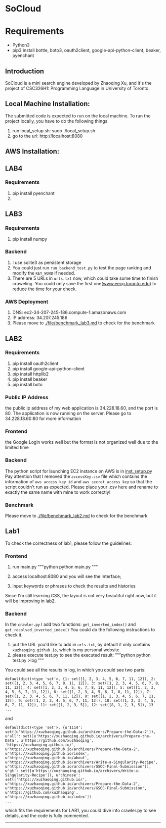 # SoCloud

# Requirements
* Python3
* pip3 install bottle, boto3, oauth2client, google-api-python-client, beaker, pyenchant

## Introduction
SoCloud is a mini search engine developed by Zhaoqing Xu, and it's the project of CSC326H1: Programming Language in University of Toronto.

## Local Machine Installation:
The submitted code is expected to run on the local machine.
To run the project locally, you have to do the following things
1. run local_setup.sh:
	sudo ./local_setup.sh
2. go to the url:
	http://localhost:8080

## AWS Installation:




## LAB4
### Requirements
1. pip install pyenchant
2. 




## LAB3
### Requirements
1. pip install numpy

### Backend
1. I use sqlite3 as persistent storage
2. You could just run `run_backend_test.py` to test the page ranking and modify the `KEY_WORD` if needed.
3. There are 5 URLs in `urls.txt` now, which could take some time to finish craweling. You could only save the first one(www.eecg.toronto.edu) to reduce the time for your check.

### AWS Deployment
1. DNS: ec2-34-207-245-186.compute-1.amazonaws.com
2. IP address: 34.207.245.186
3. Please move to [./file/benchmark_lab3.md](./file/benchmark_lab3.md) to check for the benchmark


## LAB2
### Requirements
1. pip install oauth2client
2. pip install google-api-python-client
3. pip install httplib2
4. pip install beaker
5. pip install boto

### Public IP Address
the public ip address of my web application is 34.228.18.60, and the port is 80. The application is now running on the server.
Please go to 34.228.18.60:80 for more information

### Frontend
the Google Login works well but the format is not organized well due to the limited time

### Backend
The python script for launching EC2 instance on AWS is in [inst_setup.py](./inst_setup.py) 
Pay attention that I removed the `accessKey.csv` file which contains the information of `aws_access_key_id` and `aws_secret_access_key` so that the script couldn't
run as expected. Please place your .csv here and rename to exactly the same name with mine to work correctly!

### Benchmark
Please move to [./file/benchmark_lab2.md](./file/benchmark_lab2.md) to check for the benchmark


## Lab1 
To check the correctness of lab1, please follow the guidelines:
### Frontend
1. run main.py
"""python
python main.py
"""

2. access localhost:8080 and you will see the interface;

3. input keywords or phrases to check the results and histories

Since I'm still learning CSS, the layout is not very beautiful right now, but it will be improving in lab2.

### Backend
In the `crawler.py` I add two functions: `get_inverted_index()` and `get_resolved_inverted_index()` You could do the following instructions to check it.
1. put the URL you'd like to add in `urls.txt`, by default it only contains `xuzhaoqing.github.io`, which is my personal website.
2. please execute test.py to see the executed result:
"""python
python test.py >log
"""

You could see all the results in log, in which you could see two parts:
```
defaultdict(<type 'set'>, {1: set([1, 2, 3, 4, 5, 6, 7, 11, 12]), 2: set([1, 2, 3, 4, 5, 6, 7, 8, 11, 12]), 3: set([1, 2, 3, 4, 5, 6, 7, 8, 11, 12]), 4: set([1, 2, 3, 4, 5, 6, 7, 8, 11, 12]), 5: set([1, 2, 3, 4, 5, 6, 7, 11, 12]), 6: set([1, 2, 3, 4, 5, 6, 7, 8, 11, 12]), 7: set([1, 2, 3, 4, 5, 6, 7, 11, 12]), 8: set([1, 2, 3, 4, 5, 6, 7, 11, 12]), 9: set([1, 2, 3, 4, 5, 6, 7, 11, 12]), 10: set([1, 2, 3, 4, 5, 6, 7, 11, 12]), 11: set([1, 2, 3, 5]), 12: set([8, 1, 2, 3, 5]), 13
...
```
and 

```
defaultdict(<type 'set'>, {u'1114': set([u'https://xuzhaoqing.github.io/archivers/Prepare-the-Data-2']), u'all': set([u'https://xuzhaoqing.github.io/archivers/Prepare-the-Data', u'https://github.com/xuzhaoqing', 'https://xuzhaoqing.github.io/', u'https://xuzhaoqing.github.io/archivers/Prepare-the-Data-2', u'https://xuzhaoqing.github.io/index', u'https://xuzhaoqing.github.io/about', u'https://xuzhaoqing.github.io/archivers/Write-a-Singularity-Recipe', u'https://xuzhaoqing.github.io/archivers/GSOC-Final-Submission']), u'gt': set([u'https://xuzhaoqing.github.io/archivers/Write-a-Singularity-Recipe']), u'chinese': set(['https://xuzhaoqing.github.io/', u'https://xuzhaoqing.github.io/archivers/Prepare-the-Data-2', u'https://xuzhaoqing.github.io/archivers/GSOC-Final-Submission', u'https://github.com/xuzhaoqing', u'https://xuzhaoqing.github.io/index'])
...
```

which fits the requirements for LAB1, you could dive into crawler.py to see details, and the code is fully commented.

----





